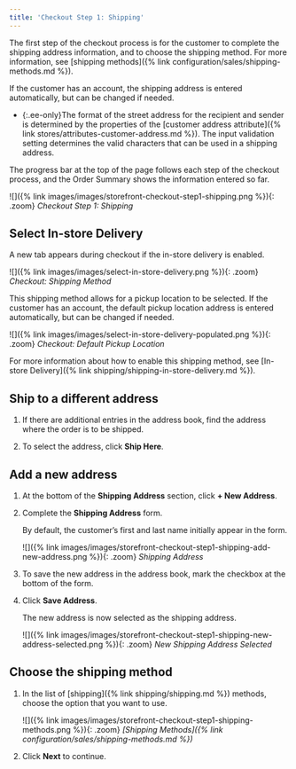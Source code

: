 ```yaml
---
title: 'Checkout Step 1: Shipping'
---
```


The first step of the checkout process is for the customer to complete the shipping address information, and to choose the shipping method. For more information, see [shipping methods]({% link configuration/sales/shipping-methods.md %}).

If the customer has an account, the shipping address is entered automatically, but can be changed if needed.

- {:.ee-only}The format of the street address for the recipient and sender is determined by the properties of the [customer address attribute]({% link stores/attributes-customer-address.md %}). The input validation setting determines the valid characters that can be used in a shipping address.

The progress bar at the top of the page follows each step of the checkout process, and the Order Summary shows the information entered so far.

![]({% link images/images/storefront-checkout-step1-shipping.png %}){: .zoom}
_Checkout Step 1: Shipping_

## Select In-store Delivery

A new tab appears during checkout if the in-store delivery is enabled.

![]({% link images/images/select-in-store-delivery.png %}){: .zoom}
_Checkout: Shipping Method_

This shipping method allows for a pickup location to be selected. If the customer has an account, the default pickup location address is entered automatically, but can be changed if needed.

![]({% link images/images/select-in-store-delivery-populated.png %}){: .zoom}
_Checkout: Default Pickup Location_

For more information about how to enable this shipping method, see [In-store Delivery]({% link shipping/shipping-in-store-delivery.md %}).

## Ship to a different address

1. If there are additional entries in the address book, find the address where the order is to be shipped.

1. To select the address, click **Ship Here**.

## Add a new address

1. At the bottom of the **Shipping Address** section, click **+ New Address**.

1. Complete the **Shipping Address** form.

    By default, the customer’s first and last name initially appear in the form.

    ![]({% link images/images/storefront-checkout-step1-shipping-add-new-address.png %}){: .zoom}
    _Shipping Address_

1. To save the new address in the address book, mark the checkbox at the bottom of the form.

1. Click **Save Address**.

    The new address is now selected as the shipping address.

    ![]({% link images/images/storefront-checkout-step1-shipping-new-address-selected.png %}){: .zoom}
    _New Shipping Address Selected_

## Choose the shipping method

1. In the list of [shipping]({% link shipping/shipping.md %}) methods, choose the option that you want to use.

    ![]({% link images/images/storefront-checkout-step1-shipping-methods.png %}){: .zoom}
    _[Shipping Methods]({% link configuration/sales/shipping-methods.md %})_

1. Click **Next** to continue.
